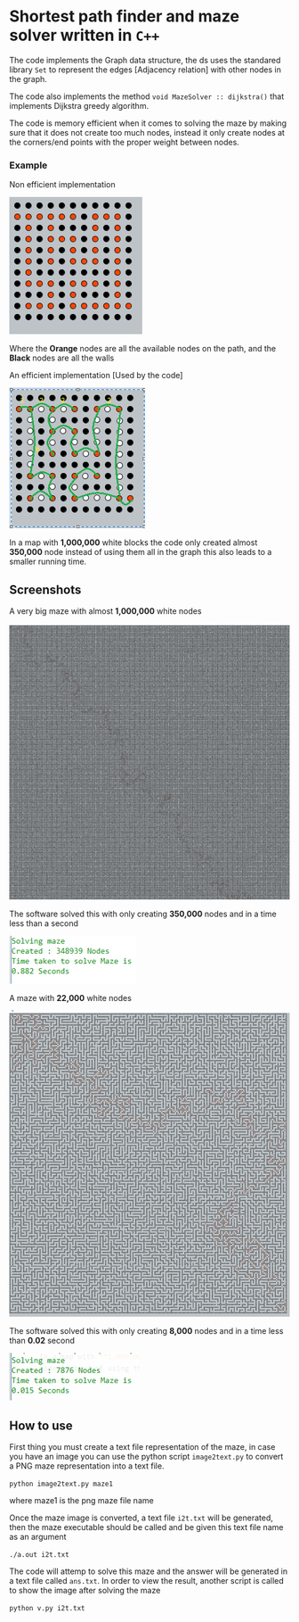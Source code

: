 # Shortest path finder and maze solver written in `C++`

The code implements the Graph data structure, the ds uses the standared library `Set` to represent the edges [Adjacency relation] with other nodes in the graph.

The code also implements the method `void MazeSolver :: dijkstra()` that implements Dijkstra greedy algorithm.

The code is memory efficient when it comes to solving the maze by making sure that it does not create too much nodes, instead it only create nodes at the corners/end points with the proper weight between nodes.

### Example

Non efficient implementation

![](assets/markdown-img-paste-20170507131249612.png)

Where the **Orange** nodes are all the available nodes on the path, and the **Black** nodes are all the walls

An efficient implementation [Used by the code]

![](assets/markdown-img-paste-20170507133301678.png)

In a map with **1,000,000** white blocks the code only created almost **350,000** node instead of using them all in the graph this also leads to a smaller running time.

## Screenshots

A very big maze with almost **1,000,000** white nodes

![](assets/markdown-img-paste-20170507133646544.png)

The software solved this with only creating **350,000** nodes and in a time less than a second

![](assets/markdown-img-paste-20170507133421894.png)

A maze with **22,000** white nodes

![](assets/markdown-img-paste-20170507133936472.png)

The software solved this with only creating **8,000** nodes and in a time less than **0.02** second

![](assets/markdown-img-paste-2017050713405236.png)


## How to use

First thing you must create a text file representation of the maze, in case you have an image you can use the python script `image2text.py` to convert a PNG maze representation into a text file.

 `python image2text.py maze1`

 where maze1 is the png maze file name

 Once the maze image is converted, a text file `i2t.txt` will be generated, then the maze executable should be called and be given this text file name as an argument

 `./a.out i2t.txt`

 The code will attemp to solve this maze and the answer will be generated in a text file called `ans.txt`. In order to view the result, another script is called to show the image after solving the maze

 `python v.py i2t.txt`

 
